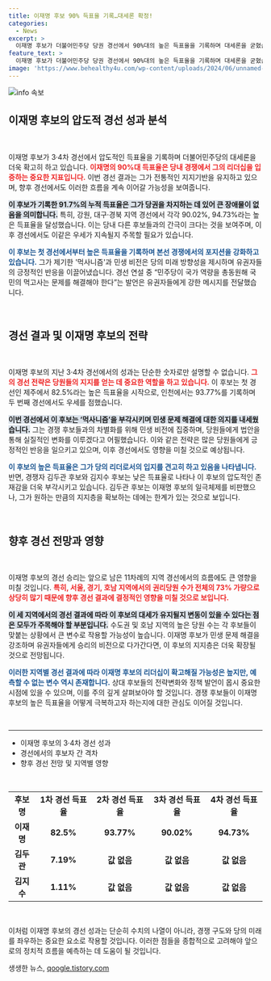 ```yaml
---
title: 이재명 후보 90% 득표율 기록…대세론 확정!
categories:
  - News
excerpt: >
  이재명 후보가 더불어민주당 당권 경선에서 90%대의 높은 득표율을 기록하며 대세론을 굳혔습니다. 강원과 대구·경북 경선에서도 압도적인 승리를 거두며 민생 비전 발표에 집중하는 모습을 보였습니다. 이러한 경선 결과에 따라 향후 지역 경선에서도 이 후보의 입지가 더욱 강화될지 주목됩니다.
feature_text: >
  이재명 후보가 더불어민주당 당권 경선에서 90%대의 높은 득표율을 기록하며 대세론을 굳혔습니다. 강원과 대구·경북 경선에서도 압도적인 승리를 거두며 민생 비전 발표에 집중하는 모습을 보였습니다. 이러한 경선 결과에 따라 향후 지역 경선에서도 이 후보의 입지가 더욱 강화될지 주목됩니다.
image: 'https://www.behealthy4u.com/wp-content/uploads/2024/06/unnamed-file.png'
---
```


<p><img src="https://www.behealthy4u.com/wp-content/uploads/2024/06/unnamed-file.png" alt="info 속보" /></p>

<h2 data-ke-size="size26">이재명 후보의 압도적 경선 성과 분석</h2>

<p data-ke-size="size16">&nbsp;</p>

<p>이재명 후보가 3·4차 경선에서 압도적인 득표율을 기록하며 더불어민주당의 대세론을 더욱 확고히 하고 있습니다. <b><span style="color: #ee2323;">이재명의 90%대 득표율은 당내 경쟁에서 그의 리더십을 입증하는 중요한 지표입니다.</span></b> 이번 경선 결과는 그가 전통적인 지지기반을 유지하고 있으며, 향후 경선에서도 이러한 흐름을 계속 이어갈 가능성을 보여줍니다.</p>

<p><b><span style="background-color: #21538527;">이 후보가 기록한 91.7%의 누적 득표율은 그가 당권을 차지하는 데 있어 큰 장애물이 없음을 의미합니다.</span></b> 특히, 강원, 대구·경북 지역 경선에서 각각 90.02%, 94.73%라는 높은 득표율을 달성했습니다. 이는 당내 다른 후보들과의 간극이 크다는 것을 보여주며, 이후 경선에서도 이같은 우세가 지속될지 주목할 필요가 있습니다.</p>

<p><b><span style="color: #1a5490;">이 후보는 첫 경선에서부터 높은 득표율을 기록하며 본선 경쟁에서의 포지션을 강화하고 있습니다.</span></b> 그가 제기한 '먹사니즘'과 민생 비전은 당의 미래 방향성을 제시하며 유권자들의 긍정적인 반응을 이끌어냈습니다. 경선 연설 중 “민주당이 국가 역량을 총동원해 국민의 먹고사는 문제를 해결해야 한다”는 발언은 유권자들에게 강한 메시지를 전달했습니다.</p>

<p data-ke-size="size16">&nbsp;</p>

<h2 data-ke-size="size26">경선 결과 및 이재명 후보의 전략</h2>

<p data-ke-size="size16">&nbsp;</p>

<p>이재명 후보의 지난 3·4차 경선에서의 성과는 단순한 숫자로만 설명할 수 없습니다. <b><span style="color: #ee2323;">그의 경선 전략은 당원들의 지지를 얻는 데 중요한 역할을 하고 있습니다.</span></b> 이 후보는 첫 경선인 제주에서 82.5%라는 높은 득표율을 시작으로, 인천에서는 93.77%를 기록하며 두 번째 경선에서도 우세를 점했습니다. </p>

<p><b><span style="background-color: #21538527;">이번 경선에서 이 후보는 ‘먹사니즘’을 부각시키며 민생 문제 해결에 대한 의지를 내세웠습니다.</span></b> 그는 경쟁 후보들과의 차별화를 위해 민생 비전에 집중하며, 당원들에게 법안을 통해 실질적인 변화를 이루겠다고 어필했습니다. 이와 같은 전략은 많은 당원들에게 긍정적인 반응을 일으키고 있으며, 이후 경선에서도 영향을 미칠 것으로 예상됩니다.</p>

<p><b><span style="color: #1a5490;">이 후보의 높은 득표율은 그가 당의 리더로서의 입지를 견고히 하고 있음을 나타냅니다.</span></b> 반면, 경쟁자 김두관 후보와 김지수 후보는 낮은 득표율로 나타나 이 후보의 압도적인 존재감을 더욱 부각시키고 있습니다. 김두관 후보는 이재명 후보의 일극체제를 비판했으나, 그가 원하는 만큼의 지지층을 확보하는 데에는 한계가 있는 것으로 보입니다.</p>

<p data-ke-size="size16">&nbsp;</p>

<h2 data-ke-size="size26">향후 경선 전망과 영향</h2>

<p data-ke-size="size16">&nbsp;</p>

<p>이재명 후보의 경선 승리는 앞으로 남은 11차례의 지역 경선에서의 흐름에도 큰 영향을 미칠 것입니다. <b><span style="color: #ee2323;">특히, 서울, 경기, 호남 지역에서의 권리당원 수가 전체의 73% 가량으로 상당히 많기 때문에 향후 경선 결과에 결정적인 영향을 미칠 것으로 보입니다.</span></b> </p>

<p><b><span style="background-color: #21538527;">이 세 지역에서의 경선 결과에 따라 이 후보의 대세가 유지될지 변동이 있을 수 있다는 점은 모두가 주목해야 할 부분입니다.</span></b> 수도권 및 호남 지역의 높은 당원 수는 각 후보들이 맞붙는 상황에서 큰 변수로 작용할 가능성이 높습니다. 이재명 후보가 민생 문제 해결을 강조하며 유권자들에게 승리의 비전으로 다가간다면, 이 후보의 지지층은 더욱 확장될 것으로 전망됩니다.</p>

<p><b><span style="color: #1a5490;">이러한 지역별 경선 결과에 따라 이재명 후보의 리더십이 확고해질 가능성은 높지만, 예측할 수 없는 변수 역시 존재합니다.</span></b> 상대 후보들의 전략변화와 정책 발언이 몹시 중요한 시점에 있을 수 있으며, 이를 주의 깊게 살펴보아야 할 것입니다. 경쟁 후보들이 이재명 후보의 높은 득표율을 어떻게 극복하고자 하는지에 대한 관심도 이어질 것입니다.</p>

<p data-ke-size="size16">&nbsp;</p>

<hr>

<ul>
  <li>이재명 후보의 3·4차 경선 성과</li>
  <li>경선에서의 후보자 간 격차</li>
  <li>향후 경선 전망 및 지역별 영향</li>
</ul>

<p data-ke-size="size16">&nbsp;</p>

<table>
     <tr>
          <td style="text-align: center; height: 17px;"><b>후보명</b></td>
          <td style="text-align: center; height: 17px;"><b>1차 경선 득표율</b></td>
          <td style="text-align: center; height: 17px;"><b>2차 경선 득표율</b></td>
          <td style="text-align: center; height: 17px;"><b>3차 경선 득표율</b></td>
          <td style="text-align: center; height: 17px;"><b>4차 경선 득표율</b></td>
     </tr>
     <tr>
          <td style="text-align: center; height: 17px;"><b>이재명</b></td>
          <td style="text-align: center; height: 17px;"><b>82.5%</b></td>
          <td style="text-align: center; height: 17px;"><b>93.77%</b></td>
          <td style="text-align: center; height: 17px;"><b>90.02%</b></td>
          <td style="text-align: center; height: 17px;"><b>94.73%</b></td>
     </tr>
     <tr>
          <td style="text-align: center; height: 17px;"><b>김두관</b></td>
          <td style="text-align: center; height: 17px;"><b>7.19%</b></td>
          <td style="text-align: center; height: 17px;"><b>값 없음</b></td>
          <td style="text-align: center; height: 17px;"><b>값 없음</b></td>
          <td style="text-align: center; height: 17px;"><b>값 없음</b></td>
     </tr>
     <tr>
          <td style="text-align: center; height: 17px;"><b>김지수</b></td>
          <td style="text-align: center; height: 17px;"><b>1.11%</b></td>
          <td style="text-align: center; height: 17px;"><b>값 없음</b></td>
          <td style="text-align: center; height: 17px;"><b>값 없음</b></td>
          <td style="text-align: center; height: 17px;"><b>값 없음</b></td>
     </tr>
</table>

<p data-ke-size="size16">&nbsp;</p> 

<p>이처럼 이재명 후보의 경선 성과는 단순히 수치의 나열이 아니라, 경쟁 구도와 당의 미래를 좌우하는 중요한 요소로 작용할 것입니다. 이러한 점들을 종합적으로 고려해야 앞으로의 정치적 흐름을 예측하는 데 도움이 될 것입니다.</p>
생생한 뉴스, <a href="https://qoogle.tistory.com" rel="dofollow">qoogle.tistory.com</a>


